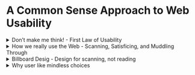 # A Common Sense Approach to Web Usability

<details>
  <summary>Don’t make me think! - First Law of Usability</summary>

#### “What’s the most important thing I should do if I want to make sure my site or app is easy to use?”
#### “Nothing important should ever be more than two clicks away” or “Speak the user’s language” or “Be consistent.”
- Links and buttons that aren’t obviously clickable. As a user, I should never have to devote a millisecond of thought to whether things are clickable—or not.
- The fact that the people who built the site didn’t care enough to make things obvious—and easy—can erode our confidence in the site and the organization behind it.
- Your goal should be for each page or screen to be self-evident, so that just by looking at it the average user will know what it is and how to use it. 

</details>

<details>
  <summary>How we really use the Web - Scanning, Satisficing, and Muddling Through</summary>

  What they actually do most of the time (if we’re lucky) is glance at each new page, scan some of the text, and click on the first link that catches their interest or vaguely resembles the thing they’re looking for. There are almost always large parts of the page that they don’t even look at. We’re thinking “great literature” (or at least “product brochure”), while the user’s reality is much closer to “billboard going by at 60 miles an hour.

  You have to learn to live with three facts about real-world Web use.
  - FACT OF LIFE #1: We don’t read pages. We scan them.
    - Web use is that people tend to spend very little time reading most Web pages. 
    - Most Web use involves trying to get something done, and usually done quickly. 
    - We just don’t have the time to read any more than necessary.
    - We’re just looking for the bits that match our interests or the task at hand.
  - FACT OF LIFE #2: We don’t make optimal choices. We satisfice.
    - Most of the time we don’t choose the best option—we choose the first reasonable option, a strategy known as satisficing.
    - As soon as we find a link that seems like it might lead to what we’re looking for, there’s a very good chance that we’ll click it.
    - Faced with a problem, a person gathers information, identifies the possible solutions, and chooses the best one. 
    - Why don’t Web users look for the best choice?
      - ```We’re usually in a hurry```. 
      - ```There’s not much of a penalty for guessing wrong```. 
      The penalty for guessing wrong on a Web site is usually only a click or two of the Back button, making satisficing an effective strategy. (Back is the most-used button in Web browsers.)
      - ```Weighing options may not improve our chances```. On poorly designed sites, putting effort into making the best choice doesn’t really help.
      You’re usually just as well off going with your first guess and using the
      Back button if it doesn’t work out.
      - ```Guessing is more fun```. It’s less work than weighing options, and if you guess right, it’s faster. And it introduces an element of chance—the
      pleasant possibility of running into something surprising and good.
      Of course, this is not to say that users never weigh options before they click.It depends on things like their frame of mind, how pressed they are for time, and how much confidence they have in the site.
  - FACT OF LIFE #3: We don’t figure out how things work. We muddle through.
    - One of the things that becomes obvious as soon as you do any usability testing—whether you’re testing Web sites, software, or household appliances is the extent to which people use things all the time without understanding how they work, or with completely wrong-headed ideas about how they work. Faced with any sort of technology, very few people take the time to read instructions. Instead, we forge ahead and muddle through, making up our own vaguely plausible stories about what we’re doing and why it works.

  #### You have a better chance of steering them to the parts of your site that you want them to see.
  #### They’ll feel smarter and more in control when they’re using your site, which will bring them back. 

</details>

<details>
  <summary>Billboard Desig - Design for scanning, not reading</summary>
  
  Faced with the fact that your users are whizzing, Making sure they see and understand as much of what they need to know.
<details>
  <summary>Take advantage of conventions</summary>

  ### One of the best ways to make almost anything easier to grasp in a hurry is to follow the existing conventions—the widely used or ```standardized design patterns```. 

  Conventions have also evolved for different kinds of sites—commerce, colleges, blogs, restaurants, movies, and many more—since all the sites in each category have to solve the same set of problems.

  These conventions didn’t just come out of thin air: They all started life as somebody’s bright idea. If an idea works well enough, other sites imitate it and eventually enough people have seen it in enough places that it needs no explanation.
  When applied well, ```Web conventions make life easier for users because they don’t have to constantly figure out what things are and how they’re supposed to work as they go from site to site.```
  
  ##### ```One problem with conventions: Designers are often reluctant to take advantage of them. ```
  Faced with the prospect of following a convention, there’s a great temptation for designers to try reinventing the wheel instead, largely because they feel (not incorrectly) that they’ve been hired to do something new and different, not the same old thing. Not to mention the fact that praise from peers, awards, and high-profile job offers are rarely based on criteria like “best use of conventions.”
  - ```If you’re going to innovate, you have to understand the value of what you’re replacing``` (or as Dylan put it, “To live outside the law, you must be honest”), and it’s easy to underestimate just how much value conventions provide. 
  - If you’re not going to use an existing Web convention, you need to be sure that what you’re replacing it with either is so clear and self-explanatory that there’s no learning curve—so it’s as good as the convention, or adds so much value that it’s worth a small learning curve.
  - My recommendation: Innovate when you know you have a better idea, but take advantage of conventions when you don’t.

  #### Consistency is always a good thing to strive for within your site or app.
  #### CLARITY TRUMPS CONSISTENCY
  If you can make something significantly clearer by making it slightly inconsistent, choose in favor of clarity.

</details>

<details>
  <summary>Create effective visual hierarchies</summary>

  Another important way to make pages easy to grasp in a hurry is to make sure that the appearance of the things on the page—all of the visual cues— accurately portray the relationships between the things on the page: which things are most important, which things are similar, and which things are part of other things. In other words, each page should have a clear visual hierarchy.

  Pages with a clear visual hierarchy have three traits:
  - The more important something is, the more prominent it is.

      ![WebUsability](./imags/webusabilily-1.jpg "WebUsability")
  - Things that are related logically are related visually.

      ![WebUsability](./imags/webusabilily-2.jpg "WebUsability") 
  - Things are “nested” visually to show what’s part of what.

      ![WebUsability](./imags/webusabilily-3.jpg "WebUsability") 
</details>

<details>
  <summary>Break up pages into clearly defined areas</summary>
  
  Dividing the page into clearly defined areas is important because it allows users to decide quickly which areas of the page to focus on and which areas they can safely ignore. Eye-tracking studies of Web page scanning suggest that users decide very quickly in their initial glances which parts of the page are likely to have useful information and then rarely look at the other parts— almost as though they weren’t there. (Banner blindness—the ability of users to completely ignore areas they think will contain ads—is just the extreme case.)

</details>

<details>
  <summary>Make it obvious what’s clickable</summary>

  #### Since a large part of what people are doing on the Web is looking for the next thing to click, it’s important to make it easy to tell what’s clickable.
  As we scan a page, we’re looking for a variety of visual cues that identify things as clickable (or “tappable” on touch screens)—things like shape (buttons, tabs, etc.), location (in a menu bar, for instance), and formatting (color and underlining).

</details>

<details>
  <summary>Eliminate distractions</summary>

  ### One of the great enemies of easy-to-grasp pages is visual noise.
  There are really three different kinds of noise:
  - #### Shouting
    When everything on the page is clamoring for your attention, the effect can be overwhelming.
  - #### Disorganization. 
    Some pages look like a room that’s been ransacked, with things strewn everywhere. 
    #### This is a sure sign that the designer doesn’t understand the importance of using grids to align the elements on a page.
  - #### Clutter 
    When you’re editing your Web pages, it’s probably a good idea to start
    with the assumption that everything is visual noise (the “presumed
    guilty until proven innocent” approach) and get rid of anything that’s
    not making a real contribution. In the face of limited time and attention,
    everything that’s not part of the solution must go.
</details>

<details>
  <summary>Format content to support scanning</summary>
  
  ### The way your text is formatted can do a lot to make it easier for them and saving reading time.
  Here are the most important things you can do to make your pages scanfriendly:
  - Use plenty of headings. 
    Well-written, thoughtful headings interspersed in the text act as an informal outline or table of contents for a page. Also, be sure to format headings correctly. 

    Two very important things about the styling of headings that people often overlook:
    - If you’re using more than one level of heading, make sure there’s an obvious, impossible-to-miss visual distinction between them. You can do this by making each higher level larger or by leaving more space above it.
    - Even more important: Don’t let your headings float. Make sure they’re closer to the section they introduce than to the section they follow. This makes a huge difference.
  - Keep paragraphs short. 
    Long paragraphs confront the reader with daunting, they make it harder for readers to keep their place, and they’re harder to scan than a series of shorter paragraphs.

    If you examine a long paragraph, you’ll almost always find that there’s a reasonable place to break it in two. Get in the habit of doing it.
  - Use bulleted lists. 
    Think of it this way: Almost anything that can be a bulleted list probably should be. Just look at your paragraphs for any series of items separated by commas or semicolons and you’ll find likely candidates. And for optimal readability, there should be a small amount of additional space between the items in the list.
  - Highlight key terms. 
    Much page scanning consists of looking for key words and phrases. Formatting the most important ones in bold where they first appear in the text makes them easier to find. (If they’re already text links, you obviously don’t have to.) 
</details>
</details>

<details>
  <summary>Why user like mindless choices</summary>
  
  When you can’t avoid giving me a difficult choice, you need to go out of your way to give me as much guidance as I need—but no more.

  This guidance works best when it’s
  - #### Brief
    The smallest amount of information that will help me
  - #### Timely
    Placed so I encounter it exactly when I need it
  - #### Unavoidable
    Formatted in a way that ensures that I’ll notice it

  All the time on the Web and making those choices mindless is one of the most important things you can do to make a site easy to use.

</details>